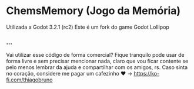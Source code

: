 # ChemsMemory (Jogo da Memória)

Utilizada a Godot 3.2.1 (rc2)
Este é um fork do game Godot Lollipop

### ...
Vai utilizar esse código de forma comercial? Fique tranquilo pode usar de forma livre e sem precisar mencionar nada, claro que vou ficar contente se pelo menos lembrar da ajuda e compartilhar com os amigos, rs. Caso sinta no coração, considere me pagar um cafezinho :heart: -> https://ko-fi.com/thiagobruno
